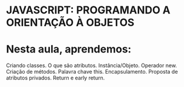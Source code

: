 # JAVASCRIPT: PROGRAMANDO A ORIENTAÇÃO À OBJETOS

# Nesta aula, aprendemos:

Criando classes.
O que são atributos.
Instância/Objeto.
Operador new.
Criação de métodos.
Palavra chave this.
Encapsulamento.
Proposta de atributos privados.
Return e early return.